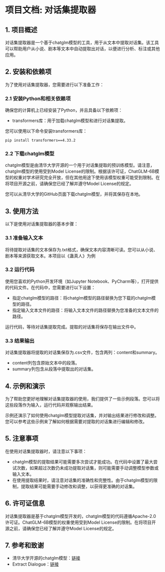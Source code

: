 # 项目文档: 对话集提取器

## 1. 项目概述
对话集提取器是一个基于chatglm模型的工具，用于从文本中提取对话集。该工具可以帮助用户从小说、剧本等文本中自动提取出对话，以便进行分析、标注或其他应用。

## 2. 安装和依赖项
为了使用对话集提取器，您需要进行以下准备工作：

### 2.1 安装Python和相关依赖项
确保您的计算机上已经安装了Python，并且具备以下依赖项：
- transformers库：用于加载chatglm模型和进行对话集提取。

您可以使用以下命令安装transformers库：
```
pip install transformers==4.33.2
```

### 2.2 下载chatglm模型
chatglm模型是由清华大学开源的一个用于对话集提取的预训练模型。请注意，chatglm模型的使用受到Model License的限制。根据该许可证，ChatGLM-6B模型的权重对学术研究完全开放，但在其他用途下使用该模型权重可能受到限制。在将项目开源之前，请确保您已经了解并遵守Model License的规定。

您可以从清华大学的GitHub页面下载chatglm模型，并将其保存在本地。

## 3. 使用方法
以下是使用对话集提取器的基本步骤：

### 3.1 准备输入文本
将待提取对话集的文本保存为.txt格式，确保文本内容清晰可读。您可以从小说、剧本等来源获取文本。本项目以《蛊真人》为例

### 3.2 运行代码
使用您喜欢的Python开发环境（如Jupyter Notebook、PyCharm等），打开提供的代码文件。在代码中，您需要进行以下设置：
- 指定chatglm模型的路径：将chatglm模型的路径替换为您下载的chatglm模型的路径。
- 指定输入文本文件的路径：将输入文本文件的路径替换为您准备的文本文件的路径。

运行代码，等待对话集提取完成。提取的对话集将保存在输出文件中。

### 3.3 结果输出
对话集提取器将提取的对话集保存为.csv文件，包含两列：content和summary。
- content列包含原始文本中的段落。
- summary列包含从段落中提取出的对话集。

## 4. 示例和演示
为了帮助您更好地理解对话集提取器的使用，我们提供了一些示例段落。您可以将这些段落作为输入，运行代码并观察输出结果。

示例还演示了如何使用chatglm模型提取对话集，并对输出结果进行修改和调整。您可以参考这些示例来了解如何根据需要对提取的对话集进行编辑和修改。

## 5. 注意事项
在使用对话集提取器时，请注意以下事项：
- chatglm模型的提取结果可能需要多次尝试才能成功。在代码中设置了最大尝试次数，如果超过次数仍未成功提取对话集，则可能需要手动调整模型参数或输入文本。
- 在使用提取结果时，请注意对话集的准确性和完整性。由于chatglm模型的限制，提取结果可能需要手动修改和调整，以获得更准确的对话集。

## 6. 许可证信息
对话集提取器是基于chatglm模型开发的，chatglm模型的代码遵循Apache-2.0许可证。ChatGLM-6B模型的权重使用受到Model License的限制。在将项目开源之前，请确保您已经了解并遵守Model License的规定。

## 7. 参考和致谢
- 清华大学开源的chatglm模型：[链接](https://github.com/THUNLP-MT/Chat)
- Extract Dialogue：[链接](https://github.com/KMnO4-zx/extract-dialogue)
